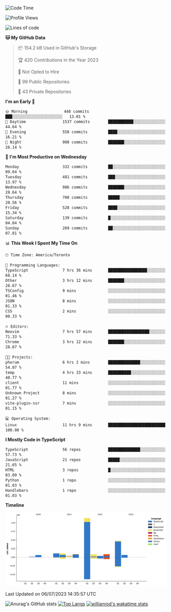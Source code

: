 <!--START_SECTION:waka-->
![Code Time](http://img.shields.io/badge/Code%20Time-379%20hrs%209%20mins-blue)

![Profile Views](http://img.shields.io/badge/Profile%20Views-0-blue)

![Lines of code](https://img.shields.io/badge/From%20Hello%20World%20I%27ve%20Written-2.3%20million%20lines%20of%20code-blue)

**🐱 My GitHub Data** 

> 📦 154.2 kB Used in GitHub's Storage 
 > 
> 🏆 420 Contributions in the Year 2023
 > 
> 🚫 Not Opted to Hire
 > 
> 📜 99 Public Repositories 
 > 
> 🔑 43 Private Repositories 
 > 
**I'm an Early 🐤** 

```text
🌞 Morning                448 commits         ███░░░░░░░░░░░░░░░░░░░░░░   13.01 % 
🌆 Daytime                1537 commits        ███████████░░░░░░░░░░░░░░   44.64 % 
🌃 Evening                558 commits         ████░░░░░░░░░░░░░░░░░░░░░   16.21 % 
🌙 Night                  900 commits         ███████░░░░░░░░░░░░░░░░░░   26.14 % 
```
📅 **I'm Most Productive on Wednesday** 

```text
Monday                   332 commits         ██░░░░░░░░░░░░░░░░░░░░░░░   09.64 % 
Tuesday                  481 commits         ███░░░░░░░░░░░░░░░░░░░░░░   13.97 % 
Wednesday                986 commits         ███████░░░░░░░░░░░░░░░░░░   28.64 % 
Thursday                 708 commits         █████░░░░░░░░░░░░░░░░░░░░   20.56 % 
Friday                   528 commits         ████░░░░░░░░░░░░░░░░░░░░░   15.34 % 
Saturday                 139 commits         █░░░░░░░░░░░░░░░░░░░░░░░░   04.04 % 
Sunday                   269 commits         ██░░░░░░░░░░░░░░░░░░░░░░░   07.81 % 
```


📊 **This Week I Spent My Time On** 

```text
🕑︎ Time Zone: America/Toronto

💬 Programming Languages: 
TypeScript               7 hrs 36 mins       █████████████████░░░░░░░░   68.14 % 
Other                    3 hrs 12 mins       ███████░░░░░░░░░░░░░░░░░░   28.67 % 
TSConfig                 9 mins              ░░░░░░░░░░░░░░░░░░░░░░░░░   01.46 % 
JSON                     8 mins              ░░░░░░░░░░░░░░░░░░░░░░░░░   01.33 % 
CSS                      2 mins              ░░░░░░░░░░░░░░░░░░░░░░░░░   00.33 % 

🔥 Editors: 
Neovim                   7 hrs 57 mins       ██████████████████░░░░░░░   71.33 % 
Chrome                   3 hrs 12 mins       ███████░░░░░░░░░░░░░░░░░░   28.67 % 

🐱‍💻 Projects: 
phorum                   6 hrs 2 mins        ██████████████░░░░░░░░░░░   54.07 % 
temp                     4 hrs 33 mins       ██████████░░░░░░░░░░░░░░░   40.77 % 
client                   11 mins             ░░░░░░░░░░░░░░░░░░░░░░░░░   01.77 % 
Unknown Project          8 mins              ░░░░░░░░░░░░░░░░░░░░░░░░░   01.27 % 
vite-plugin-ssr          7 mins              ░░░░░░░░░░░░░░░░░░░░░░░░░   01.15 % 

💻 Operating System: 
Linux                    11 hrs 9 mins       █████████████████████████   100.00 % 
```

**I Mostly Code in TypeScript** 

```text
TypeScript               56 repos            ██████████████░░░░░░░░░░░   57.73 % 
JavaScript               21 repos            █████░░░░░░░░░░░░░░░░░░░░   21.65 % 
HTML                     3 repos             █░░░░░░░░░░░░░░░░░░░░░░░░   03.09 % 
Python                   1 repo              ░░░░░░░░░░░░░░░░░░░░░░░░░   01.03 % 
Handlebars               1 repo              ░░░░░░░░░░░░░░░░░░░░░░░░░   01.03 % 
```



**Timeline**

![Lines of Code chart](https://raw.githubusercontent.com/wise-introvert/wise-introvert/master/assets/bar_graph.png)


 Last Updated on 06/07/2023 14:35:57 UTC
<!--END_SECTION:waka-->

![Anurag's GitHub stats](https://github-readme-stats.vercel.app/api?username=wise-introvert&count_private=true&show_icons=true)
[![Top Langs](https://github-readme-stats.vercel.app/api/top-langs/?username=wise-introvert&langs_count=10)](https://github.com/anuraghazra/github-readme-stats)
[![willianrod's wakatime stats](https://github-readme-stats.vercel.app/api/wakatime?username=wiseintrovert)](https://github.com/anuraghazra/github-readme-stats)
